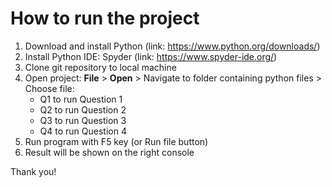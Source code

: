 # How to run the project

1. Download and install Python (link: https://www.python.org/downloads/)
2. Install Python IDE: Spyder (link: https://www.spyder-ide.org/)
3. Clone git repository to local machine
4. Open project: **File** > **Open** > Navigate to folder containing python files > Choose file:
    - Q1 to run Question 1
    - Q2 to run Question 2
    - Q3 to run Question 3
    - Q4 to run Question 4
5. Run program with F5 key (or Run file button)
6. Result will be shown on the right console

Thank you!
